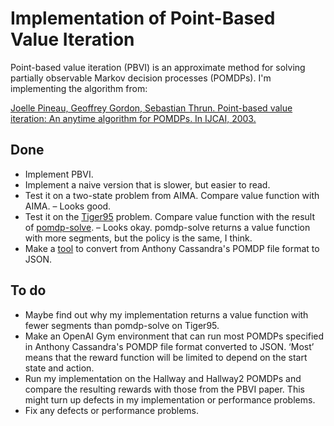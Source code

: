 Implementation of Point-Based Value Iteration
=============================================

Point-based value iteration (PBVI) is an approximate method for solving
partially observable Markov decision processes (POMDPs). I'm implementing the
algorithm from:

[Joelle Pineau, Geoffrey Gordon, Sebastian Thrun. Point-based value iteration:
An anytime algorithm for POMDPs. In IJCAI,
2003.](http://ri.cmu.edu/pub_files/pub4/pineau_joelle_2003_3/pineau_joelle_2003_3.pdf)


Done
----

- Implement PBVI.
- Implement a naive version that is slower, but easier to read.
- Test it on a two-state problem from AIMA. Compare value function with AIMA. –
  Looks good.
- Test it on the [Tiger95](http://www.pomdp.org/examples/) problem. Compare
  value function with the result of
  [pomdp-solve](http://www.pomdp.org/code/index.html). – Looks okay. pomdp-solve
  returns a value function with more segments, but the policy is the same, I
  think.
- Make a [tool](https://github.com/rmoehn/pomdp2json) to convert from Anthony
  Cassandra's POMDP file format to JSON.

To do
-----

- Maybe find out why my implementation returns a value function with fewer
  segments than pomdp-solve on Tiger95.
- Make an OpenAI Gym environment that can run most POMDPs specified in Anthony
  Cassandra's POMDP file format converted to JSON. ‘Most’ means that the reward
  function will be limited to depend on the start state and action.
- Run my implementation on the Hallway and Hallway2 POMDPs and compare the
  resulting rewards with those from the PBVI paper. This might turn up defects
  in my implementation or performance problems.
- Fix any defects or performance problems.
